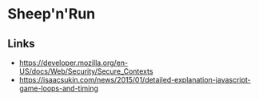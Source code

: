 # Sheep'n'Run

## Links

- https://developer.mozilla.org/en-US/docs/Web/Security/Secure_Contexts
- https://isaacsukin.com/news/2015/01/detailed-explanation-javascript-game-loops-and-timing
